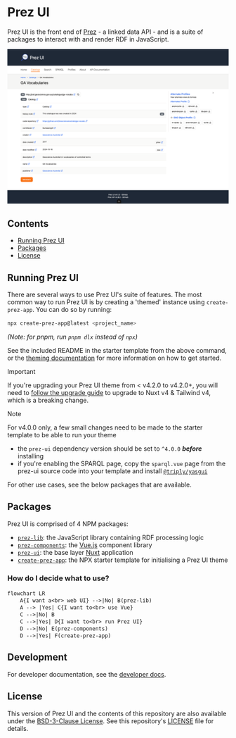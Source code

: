 # Prez UI
Prez UI is the front end of [Prez](https://github.com/RDFLib/prez) - a linked data API - and is a suite of packages to interact with and render RDF in JavaScript.

![Screenshot of a catalogue in Prez UI](/docs/images/catalog_example.png)

## Contents
- [Running Prez UI](#running-prez-ui)
- [Packages](#packages)
- [License](#license)

## Running Prez UI
There are several ways to use Prez UI's suite of features. The most common way to run Prez UI is by creating a 'themed' instance using `create-prez-app`. You can do so by running:

```bash
npx create-prez-app@latest <project_name>
```
_(Note: for pnpm, run `pnpm dlx` instead of `npx`)_

See the included README in the starter template from the above command, or the [theming documentation](./docs/theming.md) for more information on how to get started.

> [!IMPORTANT]  
> If you're upgrading your Prez UI theme from < v4.2.0 to v4.2.0+, you will need to [follow the upgrade guide](./docs/upgrade.md) to upgrade to Nuxt v4 & Tailwind v4, which is a breaking change.

> [!NOTE]  
> For v4.0.0 only, a few small changes need to be made to the starter template to be able to run your theme
> - the `prez-ui` dependency version should be set to `^4.0.0` ***before*** installing
> - if you're enabling the SPARQL page, copy the `sparql.vue` page from the prez-ui source code into your template and install [`@triply/yasgui`](https://www.npmjs.com/package/@triply/yasgui)

For other use cases, see the below packages that are available.

## Packages
Prez UI is comprised of 4 NPM packages:
- [`prez-lib`](./packages/prez-lib/): the JavaScript library containing RDF processing logic
- [`prez-components`](./packages/prez-components/): the [Vue.js](https://vuejs.org/) component library
- [`prez-ui`](./packages/prez-ui/): the base layer [Nuxt](https://nuxt.com/) application
- [`create-prez-app`](./packages/create-prez-app/): the NPX starter template for initialising a Prez UI theme

### How do I decide what to use?

```mermaid
flowchart LR
    A{I want a<br> web UI} -->|No| B(prez-lib)
    A --> |Yes| C{I want to<br> use Vue}
    C -->|No| B
    C -->|Yes| D{I want to<br> run Prez UI}
    D -->|No| E(prez-components)
    D -->|Yes| F(create-prez-app)
```

## Development
For developer documentation, see the [developer docs](/docs/development.md).

## License
This version of Prez UI and the contents of this repository are also available under the [BSD-3-Clause License](https://opensource.org/license/BSD-3-Clause). See this repository's [LICENSE](./LICENSE) file for details.
